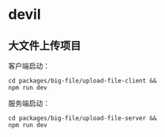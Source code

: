 # devil

## 大文件上传项目

客户端启动：

```shell
cd packages/big-file/upload-file-client &&
npm run dev
```

服务端启动：

```shell
cd packages/big-file/upload-file-server &&
npm run dev
```
